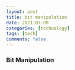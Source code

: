 ```yaml
---
layout: post
title: bit manipulation
date: 2021-07-08
categories: [technology]
tags: [tech]
comments: false
---
```


### Bit Manipulation

